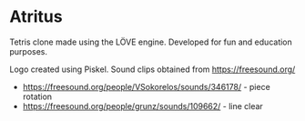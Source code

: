 # Atritus

Tetris clone made using the LÖVE engine. Developed for fun and education purposes.

Logo created using Piskel.
Sound clips obtained from https://freesound.org/
- https://freesound.org/people/VSokorelos/sounds/346178/ - piece rotation
- https://freesound.org/people/grunz/sounds/109662/ - line clear
